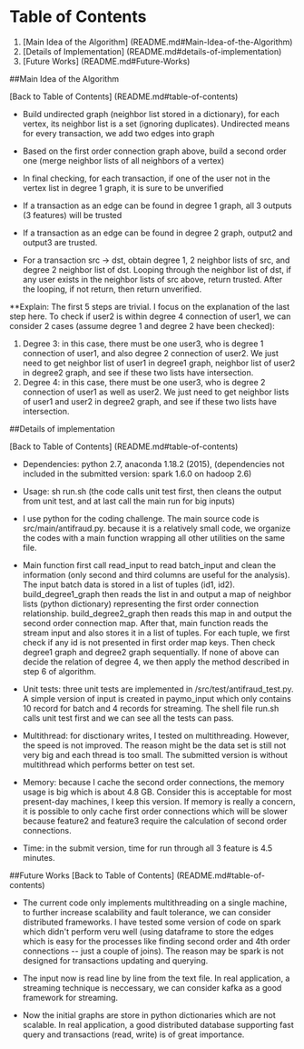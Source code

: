 # Table of Contents

1. [Main Idea of the Algorithm] (README.md#Main-Idea-of-the-Algorithm)
2. [Details of Implementation] (README.md#details-of-implementation)
3. [Future Works] (README.md#Future-Works)

##Main Idea of the Algorithm

[Back to Table of Contents] (README.md#table-of-contents)

- Build undirected graph (neighbor list stored in a dictionary), for each vertex, its neighbor list is a set (ignoring duplicates). Undirected means for every transaction, we add two edges into graph

- Based on the first order connection graph above, build a second order one (merge neighbor lists of all neighbors of a vertex)

- In final checking, for each transaction, if one of the user not in the vertex list in degree 1 graph, it is sure to be unverified

- If a transaction as an edge can be found in degree 1 graph, all 3 outputs (3 features) will be trusted

- If a transaction as an edge can be found in degree 2 graph, output2 and output3 are trusted.

- For a transaction src -> dst, obtain degree 1, 2 neighbor lists of src, and degree 2 neighbor list of dst. Looping through the neighbor list of dst, if any user exists in the neighbor lists of src above, return trusted. After the looping, if not return, then return unverified.  

**Explain: The first 5 steps are trivial. I focus on the explanation of the last step here. To check if user2 is within degree 4 connection of user1, we can consider 2 cases (assume degree 1 and degree 2 have been checked):  
1) Degree 3: in this case, there must be one user3, who is degree 1 connection of user1, and also degree 2 connection of user2. We just need to get neighbor list of user1 in degree1 graph, neighbor list of user2 in degree2 graph, and see if these two lists have intersection.  
2) Degree 4: in this case, there must be one user3, who is degree 2 connection of user1 as well as user2. We just need to get neighbor lists of user1 and user2 in degree2 graph, and see if these two lists have intersection.  

##Details of implementation

[Back to Table of Contents] (README.md#table-of-contents)
- Dependencies: python 2.7, anaconda 1.18.2 (2015), (dependencies not included in the submitted version: spark 1.6.0 on hadoop 2.6)

- Usage: sh run.sh (the code calls unit test first, then cleans the output from unit test, and at last call the main run for big inputs)

- I use python for the coding challenge. The main source code is src/main/antifraud.py. because it is a relatively small code, we organize the codes with a main function wrapping all other utilities on the same file. 

- Main function first call read\_input to read batch\_input and clean the information (only second and third columns are useful for the analysis). The input batch data is stored in a list of tuples (id1, id2). build\_degree1\_graph then reads the list in and output a map of neighbor lists (python dictionary) representing the first order connection relationship. build\_degree2\_graph then reads this map in and output the second order connection map. After that, main function reads the stream input and also stores it in a list of tuples. For each tuple, we first check if any id is not presented in first order map keys. Then check degree1 graph and degree2 graph sequentially. If none of above can decide the relation of degree 4, we then apply the method described in step 6 of algorithm. 

- Unit tests: three unit tests are implemented in /src/test/antifraud_test.py. A simple version of input is created in paymo_input which only contains 10 record for batch and 4 records for streaming. The shell file run.sh calls unit test first and we can see all the tests can pass. 

- Multithread: for disctionary writes, I tested on multithreading. However, the speed is not improved. The reason might be the data set is still not very big and each thread is too small. The submitted version is without multithread which performs better on test set. 

- Memory: because I cache the second order connections, the memory usage is big which is about 4.8 GB. Consider this is acceptable for most present-day machines, I keep this version. If memory is really a concern, it is possible to only cache first order connections which will be slower because feature2 and feature3 require the calculation of second order connections. 

- Time: in the submit version, time for run through all 3 feature is 4.5 minutes. 

##Future Works
[Back to Table of Contents] (README.md#table-of-contents)

- The current code only implements multithreading on a single machine, to further increase scalability and fault tolerance, we can consider distributed frameworks. I have tested some version of code on spark which didn't perform veru well (using dataframe to store the edges which is easy for the processes like finding second order and 4th order connections -- just a couple of joins). The reason may be spark is not designed for transactions updating and querying.

- The input now is read line by line from the text file. In real application, a streaming technique is neccessary, we can consider kafka as a good framework for streaming. 

- Now the initial graphs are store in python dictionaries which are not scalable. In real application, a good distributed database supporting fast query and transactions (read, write) is of great importance.    
